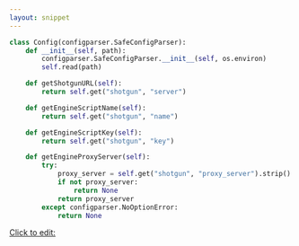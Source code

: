 ```yaml
---
layout: snippet
---
```


```python
class Config(configparser.SafeConfigParser):
    def __init__(self, path):
        configparser.SafeConfigParser.__init__(self, os.environ)
        self.read(path)

    def getShotgunURL(self):
        return self.get("shotgun", "server")

    def getEngineScriptName(self):
        return self.get("shotgun", "name")

    def getEngineScriptKey(self):
        return self.get("shotgun", "key")

    def getEngineProxyServer(self):
        try:
            proxy_server = self.get("shotgun", "proxy_server").strip()
            if not proxy_server:
                return None
            return proxy_server
        except configparser.NoOptionError:
            return None
```

<a href="https://github.com/FB-KH/html_embed_test/blob/main/_pages/sgeventdaemon_snippet.md">Click to edit:</a> 